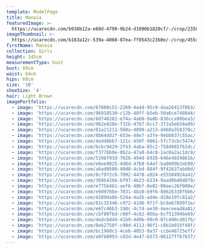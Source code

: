 ```yaml
---
template: ModelPage
title: Manaia
featuredImage: >-
  https://ucarecdn.com/b938b12a-e60d-4799-9b24-d1090b1820cf/-/crop/2358x1305/0,0/-/preview/
imageThumbnail: >-
  https://ucarecdn.com/b163a12c-539a-4060-87ea-ff0543c23b0e/-/crop/455x625/15,0/-/preview/
firstName: Manaia
collection: Girls
height: 145cm
measurementType: bust
bust: 69cm
waist: 64cm
hips: 68cm
size: '10'
shoeSize: '4'
hair: Light Brown
imagePortfolio:
  - image: 'https://ucarecdn.com/67800c51-2260-4a4d-95c9-daa26413f0b3/'
  - image: 'https://ucarecdn.com/96918530-c12b-48ff-b5eb-50a6ce7488d4/'
  - image: 'https://ucarecdn.com/8d746282-e74a-4a60-9a8b-836cca90bea3/'
  - image: 'https://ucarecdn.com/962e828e-f32b-4767-bcc7-372a5e650a09/'
  - image: 'https://ucarecdn.com/01a21211-560a-4899-a213-d468a358370c/'
  - image: 'https://ucarecdn.com/8b64dd2f-653e-48e7-a3fe-9ebb037c55ac/'
  - image: 'https://ucarecdn.com/4ed40bb7-121c-450f-9861-5fc73cbc5474/'
  - image: 'https://ucarecdn.com/bcbc9429-2f43-4aba-85c2-7584085761dc/'
  - image: 'https://ucarecdn.com/f377bb0e-0b2a-47a8-b4c8-1ac8a2ac1dc9/'
  - image: 'https://ucarecdn.com/5196f93d-7626-494d-b920-646e40248616/'
  - image: 'https://ucarecdn.com/e6ee9825-4d8d-47b8-b4ef-ba0089b2eb99/'
  - image: 'https://ucarecdn.com/a6ad0500-40d0-4cbd-884f-9f42637abd6d/'
  - image: 'https://ucarecdn.com/8cf972cb-7092-4478-a924-e55584924a42/'
  - image: 'https://ucarecdn.com/360b42bb-bf97-4b23-b134-9aad0bd0d879/'
  - image: 'https://ucarecdn.com/e775b461-aef6-48bf-8e02-00aec26f000e/'
  - image: 'https://ucarecdn.com/e9d976be-7831-4b10-b9f6-88626338f6b6/'
  - image: 'https://ucarecdn.com/4289da8b-524a-4a2b-ad4e-d28e19fc81a2/'
  - image: 'https://ucarecdn.com/81c35346-c972-41d6-971f-bc9a6789971e/'
  - image: 'https://ucarecdn.com/e6fc46b3-198c-4c7d-ae30-4eeceead8a81/'
  - image: 'https://ucarecdn.com/cbf80fbd-c60f-4c82-86ba-bcf51394be69/'
  - image: 'https://ucarecdn.com/dedc6dd4-41b9-4d9b-99c0-07c490cd01f6/'
  - image: 'https://ucarecdn.com/0eb2758f-c98d-4113-96f1-c8b1b019f48f/'
  - image: 'https://ucarecdn.com/bc190dc1-4ceb-4053-9a37-ccbe48725eff/'
  - image: 'https://ucarecdn.com/a0fb8993-c03d-4e47-b573-06127ff67837/'
---
```


